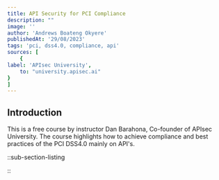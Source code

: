 ```yaml
---
title: API Security for PCI Compliance
description: ""
image: ''
author: 'Andrews Boateng Okyere'
publishedAt: '29/08/2023'
tags: 'pci, dss4.0, compliance, api'
sources: [
    {
label: 'APIsec University',
    to: "university.apisec.ai"
}
]
---
```




## Introduction

This is a free course by instructor Dan Barahona, Co-founder of APIsec University. The course highlights how to achieve compliance and best practices of the PCI DSS4.0 mainly on API's.

::sub-section-listing

::
